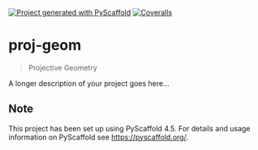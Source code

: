 <!-- These are examples of badges you might want to add to your README:
     please update the URLs accordingly

[![Built Status](https://api.cirrus-ci.com/github/<USER>/proj-geom.svg?branch=main)](https://cirrus-ci.com/github/<USER>/proj-geom)
[![ReadTheDocs](https://readthedocs.org/projects/proj-geom/badge/?version=latest)](https://proj-geom.readthedocs.io/en/stable/)
[![Coveralls](https://img.shields.io/coveralls/github/<USER>/proj-geom/main.svg)](https://coveralls.io/r/<USER>/proj-geom)
[![PyPI-Server](https://img.shields.io/pypi/v/proj-geom.svg)](https://pypi.org/project/proj-geom/)
[![Conda-Forge](https://img.shields.io/conda/vn/conda-forge/proj-geom.svg)](https://anaconda.org/conda-forge/proj-geom)
[![Monthly Downloads](https://pepy.tech/badge/proj-geom/month)](https://pepy.tech/project/proj-geom)
[![Twitter](https://img.shields.io/twitter/url/http/shields.io.svg?style=social&label=Twitter)](https://twitter.com/proj-geom)
-->

[![Project generated with PyScaffold](https://img.shields.io/badge/-PyScaffold-005CA0?logo=pyscaffold)](https://pyscaffold.org/)
[![Coveralls](https://img.shields.io/coveralls/github/luk036/proj-geom/main.svg)](https://coveralls.io/r/luk036/proj-geom)

# proj-geom

> Projective Geometry

A longer description of your project goes here...


<!-- pyscaffold-notes -->

## Note

This project has been set up using PyScaffold 4.5. For details and usage
information on PyScaffold see https://pyscaffold.org/.
